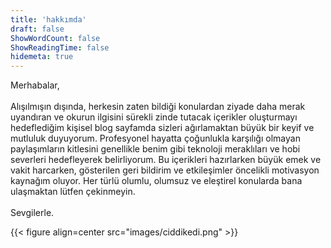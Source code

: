```yaml
---
title: 'hakkımda'
draft: false
ShowWordCount: false
ShowReadingTime: false
hidemeta: true
---
```

Merhabalar,\
\
Alışılmışın dışında, herkesin zaten bildiği konulardan ziyade daha merak uyandıran ve okurun ilgisini sürekli zinde tutacak içerikler oluşturmayı hedeflediğim kişisel blog sayfamda sizleri ağırlamaktan büyük bir keyif ve mutluluk duyuyorum. Profesyonel hayatta çoğunlukla karşılığı olmayan paylaşımların kitlesini genellikle benim gibi teknoloji meraklıları ve hobi severleri hedefleyerek belirliyorum. Bu içerikleri hazırlarken büyük emek ve vakit harcarken, gösterilen geri bildirim ve etkileşimler öncelikli motivasyon kaynağım oluyor. Her türlü olumlu, olumsuz ve eleştirel konularda bana ulaşmaktan lütfen çekinmeyin.\
\
Sevgilerle.

{{< figure align=center src="images/ciddikedi.png" >}}